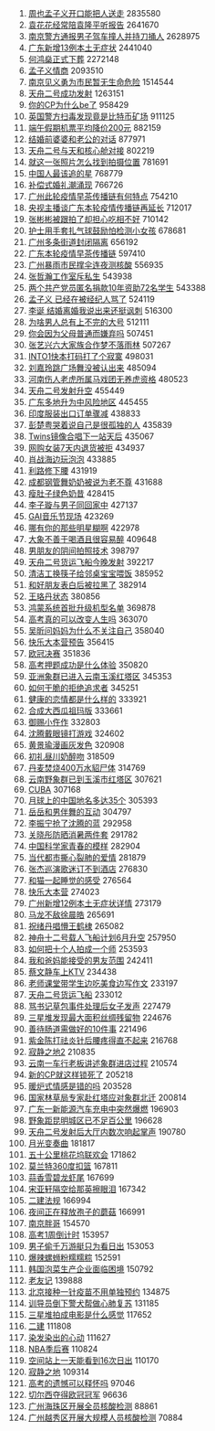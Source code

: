 1. [周也孟子义开口能把人送走](https://s.weibo.com/weibo?q=%23%E5%91%A8%E4%B9%9F%E5%AD%9F%E5%AD%90%E4%B9%89%E5%BC%80%E5%8F%A3%E8%83%BD%E6%8A%8A%E4%BA%BA%E9%80%81%E8%B5%B0%23&Refer=top) 2835580
1. [袁花花经常陪袁隆平听报告](https://s.weibo.com/weibo?q=%23%E8%A2%81%E8%8A%B1%E8%8A%B1%E7%BB%8F%E5%B8%B8%E9%99%AA%E8%A2%81%E9%9A%86%E5%B9%B3%E5%90%AC%E6%8A%A5%E5%91%8A%23&Refer=top) 2641670
1. [南京警方通报男子驾车撞人并持刀捅人](https://s.weibo.com/weibo?q=%23%E5%8D%97%E4%BA%AC%E8%AD%A6%E6%96%B9%E9%80%9A%E6%8A%A5%E7%94%B7%E5%AD%90%E9%A9%BE%E8%BD%A6%E6%92%9E%E4%BA%BA%E5%B9%B6%E6%8C%81%E5%88%80%E6%8D%85%E4%BA%BA%23&Refer=top) 2628975
1. [广东新增13例本土无症状](https://s.weibo.com/weibo?q=%23%E5%B9%BF%E4%B8%9C%E6%96%B0%E5%A2%9E13%E4%BE%8B%E6%9C%AC%E5%9C%9F%E6%97%A0%E7%97%87%E7%8A%B6%23&Refer=top) 2441040
1. [何鸿燊正式下葬](https://s.weibo.com/weibo?q=%23%E4%BD%95%E9%B8%BF%E7%87%8A%E6%AD%A3%E5%BC%8F%E4%B8%8B%E8%91%AC%23&Refer=top) 2272148
1. [孟子义情商](https://s.weibo.com/weibo?q=%E5%AD%9F%E5%AD%90%E4%B9%89%E6%83%85%E5%95%86&Refer=top) 2093510
1. [南京见义勇为市民暂无生命危险](https://s.weibo.com/weibo?q=%23%E5%8D%97%E4%BA%AC%E8%A7%81%E4%B9%89%E5%8B%87%E4%B8%BA%E5%B8%82%E6%B0%91%E6%9A%82%E6%97%A0%E7%94%9F%E5%91%BD%E5%8D%B1%E9%99%A9%23&Refer=top) 1514544
1. [天舟二号成功发射](https://s.weibo.com/weibo?q=%23%E5%A4%A9%E8%88%9F%E4%BA%8C%E5%8F%B7%E6%88%90%E5%8A%9F%E5%8F%91%E5%B0%84%23&Refer=top) 1263151
1. [你的CP为什么be了](https://s.weibo.com/weibo?q=%23%E4%BD%A0%E7%9A%84CP%E4%B8%BA%E4%BB%80%E4%B9%88be%E4%BA%86%23&Refer=top) 958429
1. [英国警方扫毒发现竟是比特币矿场](https://s.weibo.com/weibo?q=%23%E8%8B%B1%E5%9B%BD%E8%AD%A6%E6%96%B9%E6%89%AB%E6%AF%92%E5%8F%91%E7%8E%B0%E7%AB%9F%E6%98%AF%E6%AF%94%E7%89%B9%E5%B8%81%E7%9F%BF%E5%9C%BA%23&Refer=top) 911125
1. [端午假期机票平均降价200元](https://s.weibo.com/weibo?q=%23%E7%AB%AF%E5%8D%88%E5%81%87%E6%9C%9F%E6%9C%BA%E7%A5%A8%E5%B9%B3%E5%9D%87%E9%99%8D%E4%BB%B7200%E5%85%83%23&Refer=top) 882159
1. [结婚前婆婆和老公的对话](https://s.weibo.com/weibo?q=%23%E7%BB%93%E5%A9%9A%E5%89%8D%E5%A9%86%E5%A9%86%E5%92%8C%E8%80%81%E5%85%AC%E7%9A%84%E5%AF%B9%E8%AF%9D%23&Refer=top) 877971
1. [天舟二号与天和核心舱对接](https://s.weibo.com/weibo?q=%23%E5%A4%A9%E8%88%9F%E4%BA%8C%E5%8F%B7%E4%B8%8E%E5%A4%A9%E5%92%8C%E6%A0%B8%E5%BF%83%E8%88%B1%E5%AF%B9%E6%8E%A5%23&Refer=top) 802219
1. [就这一张照片怎么找到拍摄位置](https://s.weibo.com/weibo?q=%E5%B0%B1%E8%BF%99%E4%B8%80%E5%BC%A0%E7%85%A7%E7%89%87%E6%80%8E%E4%B9%88%E6%89%BE%E5%88%B0%E6%8B%8D%E6%91%84%E4%BD%8D%E7%BD%AE&Refer=top) 781691
1. [中国人最该追的星](https://s.weibo.com/weibo?q=%23%E4%B8%AD%E5%9B%BD%E4%BA%BA%E6%9C%80%E8%AF%A5%E8%BF%BD%E7%9A%84%E6%98%9F%23&Refer=top) 768779
1. [补偿式婚礼潮涌现](https://s.weibo.com/weibo?q=%23%E8%A1%A5%E5%81%BF%E5%BC%8F%E5%A9%9A%E7%A4%BC%E6%BD%AE%E6%B6%8C%E7%8E%B0%23&Refer=top) 766726
1. [广州此轮疫情早茶传播链有何特点](https://s.weibo.com/weibo?q=%23%E5%B9%BF%E5%B7%9E%E6%AD%A4%E8%BD%AE%E7%96%AB%E6%83%85%E6%97%A9%E8%8C%B6%E4%BC%A0%E6%92%AD%E9%93%BE%E6%9C%89%E4%BD%95%E7%89%B9%E7%82%B9%23&Refer=top) 754210
1. [央视主播谈广东本轮疫情传播链再延长](https://s.weibo.com/weibo?q=%23%E5%A4%AE%E8%A7%86%E4%B8%BB%E6%92%AD%E8%B0%88%E5%B9%BF%E4%B8%9C%E6%9C%AC%E8%BD%AE%E7%96%AB%E6%83%85%E4%BC%A0%E6%92%AD%E9%93%BE%E5%86%8D%E5%BB%B6%E9%95%BF%23&Refer=top) 712017
1. [张彬彬被跟拍了却担心吃相不好](https://s.weibo.com/weibo?q=%23%E5%BC%A0%E5%BD%AC%E5%BD%AC%E8%A2%AB%E8%B7%9F%E6%8B%8D%E4%BA%86%E5%8D%B4%E6%8B%85%E5%BF%83%E5%90%83%E7%9B%B8%E4%B8%8D%E5%A5%BD%23&Refer=top) 710142
1. [护士用手套扎气球鼓励怕检测小女孩](https://s.weibo.com/weibo?q=%23%E6%8A%A4%E5%A3%AB%E7%94%A8%E6%89%8B%E5%A5%97%E6%89%8E%E6%B0%94%E7%90%83%E9%BC%93%E5%8A%B1%E6%80%95%E6%A3%80%E6%B5%8B%E5%B0%8F%E5%A5%B3%E5%AD%A9%23&Refer=top) 678681
1. [广州多条街道封闭隔离](https://s.weibo.com/weibo?q=%23%E5%B9%BF%E5%B7%9E%E5%A4%9A%E6%9D%A1%E8%A1%97%E9%81%93%E5%B0%81%E9%97%AD%E9%9A%94%E7%A6%BB%23&Refer=top) 656192
1. [广东本轮疫情早茶传播链](https://s.weibo.com/weibo?q=%23%E5%B9%BF%E4%B8%9C%E6%9C%AC%E8%BD%AE%E7%96%AB%E6%83%85%E6%97%A9%E8%8C%B6%E4%BC%A0%E6%92%AD%E9%93%BE%23&Refer=top) 597410
1. [广州暴雨市民撑伞连夜测核酸](https://s.weibo.com/weibo?q=%23%E5%B9%BF%E5%B7%9E%E6%9A%B4%E9%9B%A8%E5%B8%82%E6%B0%91%E6%92%91%E4%BC%9E%E8%BF%9E%E5%A4%9C%E6%B5%8B%E6%A0%B8%E9%85%B8%23&Refer=top) 556935
1. [张哲瀚工作室斥私生](https://s.weibo.com/weibo?q=%23%E5%BC%A0%E5%93%B2%E7%80%9A%E5%B7%A5%E4%BD%9C%E5%AE%A4%E6%96%A5%E7%A7%81%E7%94%9F%23&Refer=top) 543938
1. [两个共产党员匿名捐款10年资助72名学生](https://s.weibo.com/weibo?q=%23%E4%B8%A4%E4%B8%AA%E5%85%B1%E4%BA%A7%E5%85%9A%E5%91%98%E5%8C%BF%E5%90%8D%E6%8D%90%E6%AC%BE10%E5%B9%B4%E8%B5%84%E5%8A%A972%E5%90%8D%E5%AD%A6%E7%94%9F%23&Refer=top) 543388
1. [孟子义 已经在被经纪人骂了](https://s.weibo.com/weibo?q=%E5%AD%9F%E5%AD%90%E4%B9%89%20%E5%B7%B2%E7%BB%8F%E5%9C%A8%E8%A2%AB%E7%BB%8F%E7%BA%AA%E4%BA%BA%E9%AA%82%E4%BA%86&Refer=top) 524119
1. [李诞 结婚离婚我说出来还挺讽刺](https://s.weibo.com/weibo?q=%E6%9D%8E%E8%AF%9E%20%E7%BB%93%E5%A9%9A%E7%A6%BB%E5%A9%9A%E6%88%91%E8%AF%B4%E5%87%BA%E6%9D%A5%E8%BF%98%E6%8C%BA%E8%AE%BD%E5%88%BA&Refer=top) 516300
1. [为啥男人总有上不完的大号](https://s.weibo.com/weibo?q=%23%E4%B8%BA%E5%95%A5%E7%94%B7%E4%BA%BA%E6%80%BB%E6%9C%89%E4%B8%8A%E4%B8%8D%E5%AE%8C%E7%9A%84%E5%A4%A7%E5%8F%B7%23&Refer=top) 512111
1. [你会因为父母普通而嫌弃吗](https://s.weibo.com/weibo?q=%23%E4%BD%A0%E4%BC%9A%E5%9B%A0%E4%B8%BA%E7%88%B6%E6%AF%8D%E6%99%AE%E9%80%9A%E8%80%8C%E5%AB%8C%E5%BC%83%E5%90%97%23&Refer=top) 507451
1. [张艺兴六大家族合作梦不落雨林](https://s.weibo.com/weibo?q=%23%E5%BC%A0%E8%89%BA%E5%85%B4%E5%85%AD%E5%A4%A7%E5%AE%B6%E6%97%8F%E5%90%88%E4%BD%9C%E6%A2%A6%E4%B8%8D%E8%90%BD%E9%9B%A8%E6%9E%97%23&Refer=top) 507267
1. [INTO1快本打码打了个寂寞](https://s.weibo.com/weibo?q=%23INTO1%E5%BF%AB%E6%9C%AC%E6%89%93%E7%A0%81%E6%89%93%E4%BA%86%E4%B8%AA%E5%AF%82%E5%AF%9E%23&Refer=top) 498031
1. [刘嘉玲跳广场舞没被认出来](https://s.weibo.com/weibo?q=%23%E5%88%98%E5%98%89%E7%8E%B2%E8%B7%B3%E5%B9%BF%E5%9C%BA%E8%88%9E%E6%B2%A1%E8%A2%AB%E8%AE%A4%E5%87%BA%E6%9D%A5%23&Refer=top) 485094
1. [河南伤人老虎所属马戏团无养虎资格](https://s.weibo.com/weibo?q=%23%E6%B2%B3%E5%8D%97%E4%BC%A4%E4%BA%BA%E8%80%81%E8%99%8E%E6%89%80%E5%B1%9E%E9%A9%AC%E6%88%8F%E5%9B%A2%E6%97%A0%E5%85%BB%E8%99%8E%E8%B5%84%E6%A0%BC%23&Refer=top) 480523
1. [天舟二号发射升空](https://s.weibo.com/weibo?q=%23%E5%A4%A9%E8%88%9F%E4%BA%8C%E5%8F%B7%E5%8F%91%E5%B0%84%E5%8D%87%E7%A9%BA%23&Refer=top) 455449
1. [广东多地升为中风险地区](https://s.weibo.com/weibo?q=%23%E5%B9%BF%E4%B8%9C%E5%A4%9A%E5%9C%B0%E5%8D%87%E4%B8%BA%E4%B8%AD%E9%A3%8E%E9%99%A9%E5%9C%B0%E5%8C%BA%23&Refer=top) 445455
1. [印度服装出口订单骤减](https://s.weibo.com/weibo?q=%23%E5%8D%B0%E5%BA%A6%E6%9C%8D%E8%A3%85%E5%87%BA%E5%8F%A3%E8%AE%A2%E5%8D%95%E9%AA%A4%E5%87%8F%23&Refer=top) 438833
1. [彭楚粤哭着说自己是很孤独的人](https://s.weibo.com/weibo?q=%23%E5%BD%AD%E6%A5%9A%E7%B2%A4%E5%93%AD%E7%9D%80%E8%AF%B4%E8%87%AA%E5%B7%B1%E6%98%AF%E5%BE%88%E5%AD%A4%E7%8B%AC%E7%9A%84%E4%BA%BA%23&Refer=top) 435839
1. [Twins镜像合唱下一站天后](https://s.weibo.com/weibo?q=%23Twins%E9%95%9C%E5%83%8F%E5%90%88%E5%94%B1%E4%B8%8B%E4%B8%80%E7%AB%99%E5%A4%A9%E5%90%8E%23&Refer=top) 435067
1. [网购女装7天内退货被拒](https://s.weibo.com/weibo?q=%23%E7%BD%91%E8%B4%AD%E5%A5%B3%E8%A3%857%E5%A4%A9%E5%86%85%E9%80%80%E8%B4%A7%E8%A2%AB%E6%8B%92%23&Refer=top) 434937
1. [肖战海边玩泡泡](https://s.weibo.com/weibo?q=%23%E8%82%96%E6%88%98%E6%B5%B7%E8%BE%B9%E7%8E%A9%E6%B3%A1%E6%B3%A1%23&Refer=top) 433885
1. [利路修下腰](https://s.weibo.com/weibo?q=%23%E5%88%A9%E8%B7%AF%E4%BF%AE%E4%B8%8B%E8%85%B0%23&Refer=top) 431919
1. [成都钢管舞奶奶被说为老不尊](https://s.weibo.com/weibo?q=%23%E6%88%90%E9%83%BD%E9%92%A2%E7%AE%A1%E8%88%9E%E5%A5%B6%E5%A5%B6%E8%A2%AB%E8%AF%B4%E4%B8%BA%E8%80%81%E4%B8%8D%E5%B0%8A%23&Refer=top) 431688
1. [瘦肚子绿色奶昔](https://s.weibo.com/weibo?q=%23%E7%98%A6%E8%82%9A%E5%AD%90%E7%BB%BF%E8%89%B2%E5%A5%B6%E6%98%94%23&Refer=top) 428415
1. [李子璇与男子同回家中](https://s.weibo.com/weibo?q=%23%E6%9D%8E%E5%AD%90%E7%92%87%E4%B8%8E%E7%94%B7%E5%AD%90%E5%90%8C%E5%9B%9E%E5%AE%B6%E4%B8%AD%23&Refer=top) 427137
1. [GAI音乐节现场](https://s.weibo.com/weibo?q=%23GAI%E9%9F%B3%E4%B9%90%E8%8A%82%E7%8E%B0%E5%9C%BA%23&Refer=top) 423269
1. [哪有你的那些明星糊啊](https://s.weibo.com/weibo?q=%E5%93%AA%E6%9C%89%E4%BD%A0%E7%9A%84%E9%82%A3%E4%BA%9B%E6%98%8E%E6%98%9F%E7%B3%8A%E5%95%8A&Refer=top) 422978
1. [大象不善于喝酒且很容易醉](https://s.weibo.com/weibo?q=%23%E5%A4%A7%E8%B1%A1%E4%B8%8D%E5%96%84%E4%BA%8E%E5%96%9D%E9%85%92%E4%B8%94%E5%BE%88%E5%AE%B9%E6%98%93%E9%86%89%23&Refer=top) 409648
1. [男朋友的阴间拍照技术](https://s.weibo.com/weibo?q=%23%E7%94%B7%E6%9C%8B%E5%8F%8B%E7%9A%84%E9%98%B4%E9%97%B4%E6%8B%8D%E7%85%A7%E6%8A%80%E6%9C%AF%23&Refer=top) 398797
1. [天舟二号货运飞船今晚发射](https://s.weibo.com/weibo?q=%23%E5%A4%A9%E8%88%9F%E4%BA%8C%E5%8F%B7%E8%B4%A7%E8%BF%90%E9%A3%9E%E8%88%B9%E4%BB%8A%E6%99%9A%E5%8F%91%E5%B0%84%23&Refer=top) 392217
1. [清洁工换筷子给邻桌宝宝喂饭](https://s.weibo.com/weibo?q=%23%E6%B8%85%E6%B4%81%E5%B7%A5%E6%8D%A2%E7%AD%B7%E5%AD%90%E7%BB%99%E9%82%BB%E6%A1%8C%E5%AE%9D%E5%AE%9D%E5%96%82%E9%A5%AD%23&Refer=top) 385952
1. [和好朋友表白后被拉黑了](https://s.weibo.com/weibo?q=%23%E5%92%8C%E5%A5%BD%E6%9C%8B%E5%8F%8B%E8%A1%A8%E7%99%BD%E5%90%8E%E8%A2%AB%E6%8B%89%E9%BB%91%E4%BA%86%23&Refer=top) 382914
1. [王珞丹状态](https://s.weibo.com/weibo?q=%23%E7%8E%8B%E7%8F%9E%E4%B8%B9%E7%8A%B6%E6%80%81%23&Refer=top) 380856
1. [鸿蒙系统首批升级机型名单](https://s.weibo.com/weibo?q=%23%E9%B8%BF%E8%92%99%E7%B3%BB%E7%BB%9F%E9%A6%96%E6%89%B9%E5%8D%87%E7%BA%A7%E6%9C%BA%E5%9E%8B%E5%90%8D%E5%8D%95%23&Refer=top) 369878
1. [高考真的可以改变人生吗](https://s.weibo.com/weibo?q=%23%E9%AB%98%E8%80%83%E7%9C%9F%E7%9A%84%E5%8F%AF%E4%BB%A5%E6%94%B9%E5%8F%98%E4%BA%BA%E7%94%9F%E5%90%97%23&Refer=top) 363070
1. [吴昕问妈妈为什么不关注自己](https://s.weibo.com/weibo?q=%23%E5%90%B4%E6%98%95%E9%97%AE%E5%A6%88%E5%A6%88%E4%B8%BA%E4%BB%80%E4%B9%88%E4%B8%8D%E5%85%B3%E6%B3%A8%E8%87%AA%E5%B7%B1%23&Refer=top) 358040
1. [快乐大本营预告](https://s.weibo.com/weibo?q=%23%E5%BF%AB%E4%B9%90%E5%A4%A7%E6%9C%AC%E8%90%A5%E9%A2%84%E5%91%8A%23&Refer=top) 356415
1. [欧冠决赛](https://s.weibo.com/weibo?q=%23%E6%AC%A7%E5%86%A0%E5%86%B3%E8%B5%9B%23&Refer=top) 351836
1. [高考押题成功是什么体验](https://s.weibo.com/weibo?q=%23%E9%AB%98%E8%80%83%E6%8A%BC%E9%A2%98%E6%88%90%E5%8A%9F%E6%98%AF%E4%BB%80%E4%B9%88%E4%BD%93%E9%AA%8C%23&Refer=top) 350820
1. [亚洲象群已进入云南玉溪红塔区](https://s.weibo.com/weibo?q=%23%E4%BA%9A%E6%B4%B2%E8%B1%A1%E7%BE%A4%E5%B7%B2%E8%BF%9B%E5%85%A5%E4%BA%91%E5%8D%97%E7%8E%89%E6%BA%AA%E7%BA%A2%E5%A1%94%E5%8C%BA%23&Refer=top) 345353
1. [如何干脆的拒绝追求者](https://s.weibo.com/weibo?q=%23%E5%A6%82%E4%BD%95%E5%B9%B2%E8%84%86%E7%9A%84%E6%8B%92%E7%BB%9D%E8%BF%BD%E6%B1%82%E8%80%85%23&Refer=top) 345251
1. [健康的恋情都是什么样的](https://s.weibo.com/weibo?q=%23%E5%81%A5%E5%BA%B7%E7%9A%84%E6%81%8B%E6%83%85%E9%83%BD%E6%98%AF%E4%BB%80%E4%B9%88%E6%A0%B7%E7%9A%84%23&Refer=top) 333921
1. [合成大西瓜祖玛版](https://s.weibo.com/weibo?q=%E5%90%88%E6%88%90%E5%A4%A7%E8%A5%BF%E7%93%9C%E7%A5%96%E7%8E%9B%E7%89%88&Refer=top) 333661
1. [御赐小仵作](https://s.weibo.com/weibo?q=%E5%BE%A1%E8%B5%90%E5%B0%8F%E4%BB%B5%E4%BD%9C&Refer=top) 332803
1. [沈腾戴眼镜打游戏](https://s.weibo.com/weibo?q=%23%E6%B2%88%E8%85%BE%E6%88%B4%E7%9C%BC%E9%95%9C%E6%89%93%E6%B8%B8%E6%88%8F%23&Refer=top) 324602
1. [黄景瑜漫画灰发色](https://s.weibo.com/weibo?q=%23%E9%BB%84%E6%99%AF%E7%91%9C%E6%BC%AB%E7%94%BB%E7%81%B0%E5%8F%91%E8%89%B2%23&Refer=top) 320908
1. [初礼昼川奶醉吻](https://s.weibo.com/weibo?q=%23%E5%88%9D%E7%A4%BC%E6%98%BC%E5%B7%9D%E5%A5%B6%E9%86%89%E5%90%BB%23&Refer=top) 318509
1. [丹麦焚烧400万水貂尸体](https://s.weibo.com/weibo?q=%23%E4%B8%B9%E9%BA%A6%E7%84%9A%E7%83%A7400%E4%B8%87%E6%B0%B4%E8%B2%82%E5%B0%B8%E4%BD%93%23&Refer=top) 314769
1. [云南野象群已到玉溪市红塔区](https://s.weibo.com/weibo?q=%23%E4%BA%91%E5%8D%97%E9%87%8E%E8%B1%A1%E7%BE%A4%E5%B7%B2%E5%88%B0%E7%8E%89%E6%BA%AA%E5%B8%82%E7%BA%A2%E5%A1%94%E5%8C%BA%23&Refer=top) 307621
1. [CUBA](https://s.weibo.com/weibo?q=CUBA&Refer=top) 307168
1. [月球上的中国地名多达35个](https://s.weibo.com/weibo?q=%23%E6%9C%88%E7%90%83%E4%B8%8A%E7%9A%84%E4%B8%AD%E5%9B%BD%E5%9C%B0%E5%90%8D%E5%A4%9A%E8%BE%BE35%E4%B8%AA%23&Refer=top) 305393
1. [岳岳和男伴舞的互动](https://s.weibo.com/weibo?q=%23%E5%B2%B3%E5%B2%B3%E5%92%8C%E7%94%B7%E4%BC%B4%E8%88%9E%E7%9A%84%E4%BA%92%E5%8A%A8%23&Refer=top) 304797
1. [李振宁抢了沈腾的蓝](https://s.weibo.com/weibo?q=%23%E6%9D%8E%E6%8C%AF%E5%AE%81%E6%8A%A2%E4%BA%86%E6%B2%88%E8%85%BE%E7%9A%84%E8%93%9D%23&Refer=top) 292958
1. [关晓彤防晒消暑两件套](https://s.weibo.com/weibo?q=%23%E5%85%B3%E6%99%93%E5%BD%A4%E9%98%B2%E6%99%92%E6%B6%88%E6%9A%91%E4%B8%A4%E4%BB%B6%E5%A5%97%23&Refer=top) 291782
1. [中国科学家青春的模样](https://s.weibo.com/weibo?q=%23%E4%B8%AD%E5%9B%BD%E7%A7%91%E5%AD%A6%E5%AE%B6%E9%9D%92%E6%98%A5%E7%9A%84%E6%A8%A1%E6%A0%B7%23&Refer=top) 282904
1. [当代都市撕心裂肺的爱情](https://s.weibo.com/weibo?q=%23%E5%BD%93%E4%BB%A3%E9%83%BD%E5%B8%82%E6%92%95%E5%BF%83%E8%A3%82%E8%82%BA%E7%9A%84%E7%88%B1%E6%83%85%23&Refer=top) 281879
1. [张杰巡演歌迷订不到酒店](https://s.weibo.com/weibo?q=%23%E5%BC%A0%E6%9D%B0%E5%B7%A1%E6%BC%94%E6%AD%8C%E8%BF%B7%E8%AE%A2%E4%B8%8D%E5%88%B0%E9%85%92%E5%BA%97%23&Refer=top) 276830
1. [和猫一起睡觉的感受](https://s.weibo.com/weibo?q=%23%E5%92%8C%E7%8C%AB%E4%B8%80%E8%B5%B7%E7%9D%A1%E8%A7%89%E7%9A%84%E6%84%9F%E5%8F%97%23&Refer=top) 276564
1. [快乐大本营](https://s.weibo.com/weibo?q=%E5%BF%AB%E4%B9%90%E5%A4%A7%E6%9C%AC%E8%90%A5&Refer=top) 274023
1. [广州新增12例本土无症状详情](https://s.weibo.com/weibo?q=%E5%B9%BF%E5%B7%9E%E6%96%B0%E5%A2%9E12%E4%BE%8B%E6%9C%AC%E5%9C%9F%E6%97%A0%E7%97%87%E7%8A%B6%E8%AF%A6%E6%83%85&Refer=top) 273179
1. [马龙不敌徐晨皓](https://s.weibo.com/weibo?q=%23%E9%A9%AC%E9%BE%99%E4%B8%8D%E6%95%8C%E5%BE%90%E6%99%A8%E7%9A%93%23&Refer=top) 265691
1. [祝绪丹唱懵王鹤棣](https://s.weibo.com/weibo?q=%23%E7%A5%9D%E7%BB%AA%E4%B8%B9%E5%94%B1%E6%87%B5%E7%8E%8B%E9%B9%A4%E6%A3%A3%23&Refer=top) 265082
1. [神舟十二号载人飞船计划6月升空](https://s.weibo.com/weibo?q=%23%E7%A5%9E%E8%88%9F%E5%8D%81%E4%BA%8C%E5%8F%B7%E8%BD%BD%E4%BA%BA%E9%A3%9E%E8%88%B9%E8%AE%A1%E5%88%926%E6%9C%88%E5%8D%87%E7%A9%BA%23&Refer=top) 257950
1. [如何把十个人拍成一个师](https://s.weibo.com/weibo?q=%23%E5%A6%82%E4%BD%95%E6%8A%8A%E5%8D%81%E4%B8%AA%E4%BA%BA%E6%8B%8D%E6%88%90%E4%B8%80%E4%B8%AA%E5%B8%88%23&Refer=top) 253593
1. [我和爸妈能接受的男友范围](https://s.weibo.com/weibo?q=%23%E6%88%91%E5%92%8C%E7%88%B8%E5%A6%88%E8%83%BD%E6%8E%A5%E5%8F%97%E7%9A%84%E7%94%B7%E5%8F%8B%E8%8C%83%E5%9B%B4%23&Refer=top) 242411
1. [蔡文静车上KTV](https://s.weibo.com/weibo?q=%23%E8%94%A1%E6%96%87%E9%9D%99%E8%BD%A6%E4%B8%8AKTV%23&Refer=top) 234438
1. [老师课堂带学生边吃美食边写作文](https://s.weibo.com/weibo?q=%23%E8%80%81%E5%B8%88%E8%AF%BE%E5%A0%82%E5%B8%A6%E5%AD%A6%E7%94%9F%E8%BE%B9%E5%90%83%E7%BE%8E%E9%A3%9F%E8%BE%B9%E5%86%99%E4%BD%9C%E6%96%87%23&Refer=top) 233197
1. [天舟二号货运飞船](https://s.weibo.com/weibo?q=%23%E5%A4%A9%E8%88%9F%E4%BA%8C%E5%8F%B7%E8%B4%A7%E8%BF%90%E9%A3%9E%E8%88%B9%23&Refer=top) 233012
1. [骂书记草包事件处理后女子发声](https://s.weibo.com/weibo?q=%23%E9%AA%82%E4%B9%A6%E8%AE%B0%E8%8D%89%E5%8C%85%E4%BA%8B%E4%BB%B6%E5%A4%84%E7%90%86%E5%90%8E%E5%A5%B3%E5%AD%90%E5%8F%91%E5%A3%B0%23&Refer=top) 227479
1. [三星堆发现最大面积丝绸残留物](https://s.weibo.com/weibo?q=%23%E4%B8%89%E6%98%9F%E5%A0%86%E5%8F%91%E7%8E%B0%E6%9C%80%E5%A4%A7%E9%9D%A2%E7%A7%AF%E4%B8%9D%E7%BB%B8%E6%AE%8B%E7%95%99%E7%89%A9%23&Refer=top) 224676
1. [善待肠道需做好的10件事](https://s.weibo.com/weibo?q=%23%E5%96%84%E5%BE%85%E8%82%A0%E9%81%93%E9%9C%80%E5%81%9A%E5%A5%BD%E7%9A%8410%E4%BB%B6%E4%BA%8B%23&Refer=top) 221496
1. [紫金陈打祛炎针后腰疼得直不起来](https://s.weibo.com/weibo?q=%23%E7%B4%AB%E9%87%91%E9%99%88%E6%89%93%E7%A5%9B%E7%82%8E%E9%92%88%E5%90%8E%E8%85%B0%E7%96%BC%E5%BE%97%E7%9B%B4%E4%B8%8D%E8%B5%B7%E6%9D%A5%23&Refer=top) 216768
1. [寂静之地2](https://s.weibo.com/weibo?q=%23%E5%AF%82%E9%9D%99%E4%B9%8B%E5%9C%B02%23&Refer=top) 210835
1. [云南一车行老板讲述象群进店过程](https://s.weibo.com/weibo?q=%23%E4%BA%91%E5%8D%97%E4%B8%80%E8%BD%A6%E8%A1%8C%E8%80%81%E6%9D%BF%E8%AE%B2%E8%BF%B0%E8%B1%A1%E7%BE%A4%E8%BF%9B%E5%BA%97%E8%BF%87%E7%A8%8B%23&Refer=top) 210574
1. [新的CP就这样锁死了](https://s.weibo.com/weibo?q=%23%E6%96%B0%E7%9A%84CP%E5%B0%B1%E8%BF%99%E6%A0%B7%E9%94%81%E6%AD%BB%E4%BA%86%23&Refer=top) 205218
1. [暖炉式情感是错的吗](https://s.weibo.com/weibo?q=%23%E6%9A%96%E7%82%89%E5%BC%8F%E6%83%85%E6%84%9F%E6%98%AF%E9%94%99%E7%9A%84%E5%90%97%23&Refer=top) 203528
1. [国家林草局专家赴红塔应对象群北迁](https://s.weibo.com/weibo?q=%23%E5%9B%BD%E5%AE%B6%E6%9E%97%E8%8D%89%E5%B1%80%E4%B8%93%E5%AE%B6%E8%B5%B4%E7%BA%A2%E5%A1%94%E5%BA%94%E5%AF%B9%E8%B1%A1%E7%BE%A4%E5%8C%97%E8%BF%81%23&Refer=top) 200814
1. [广东一新能源汽车充电中突然爆燃](https://s.weibo.com/weibo?q=%23%E5%B9%BF%E4%B8%9C%E4%B8%80%E6%96%B0%E8%83%BD%E6%BA%90%E6%B1%BD%E8%BD%A6%E5%85%85%E7%94%B5%E4%B8%AD%E7%AA%81%E7%84%B6%E7%88%86%E7%87%83%23&Refer=top) 196903
1. [野象距昆明城区已不足百公里](https://s.weibo.com/weibo?q=%23%E9%87%8E%E8%B1%A1%E8%B7%9D%E6%98%86%E6%98%8E%E5%9F%8E%E5%8C%BA%E5%B7%B2%E4%B8%8D%E8%B6%B3%E7%99%BE%E5%85%AC%E9%87%8C%23&Refer=top) 196628
1. [天舟二号发射后大厅内数次响起掌声](https://s.weibo.com/weibo?q=%23%E5%A4%A9%E8%88%9F%E4%BA%8C%E5%8F%B7%E5%8F%91%E5%B0%84%E5%90%8E%E5%A4%A7%E5%8E%85%E5%86%85%E6%95%B0%E6%AC%A1%E5%93%8D%E8%B5%B7%E6%8E%8C%E5%A3%B0%23&Refer=top) 190780
1. [月光变奏曲](https://s.weibo.com/weibo?q=%E6%9C%88%E5%85%89%E5%8F%98%E5%A5%8F%E6%9B%B2&Refer=top) 181817
1. [五十公里桃花坞联欢会](https://s.weibo.com/weibo?q=%23%E4%BA%94%E5%8D%81%E5%85%AC%E9%87%8C%E6%A1%83%E8%8A%B1%E5%9D%9E%E8%81%94%E6%AC%A2%E4%BC%9A%23&Refer=top) 171862
1. [莫兰特360度扣篮](https://s.weibo.com/weibo?q=%23%E8%8E%AB%E5%85%B0%E7%89%B9360%E5%BA%A6%E6%89%A3%E7%AF%AE%23&Refer=top) 167811
1. [蒜香雪碧龙虾尾](https://s.weibo.com/weibo?q=%23%E8%92%9C%E9%A6%99%E9%9B%AA%E7%A2%A7%E9%BE%99%E8%99%BE%E5%B0%BE%23&Refer=top) 167699
1. [宋亚轩隔空给那英擦眼泪](https://s.weibo.com/weibo?q=%23%E5%AE%8B%E4%BA%9A%E8%BD%A9%E9%9A%94%E7%A9%BA%E7%BB%99%E9%82%A3%E8%8B%B1%E6%93%A6%E7%9C%BC%E6%B3%AA%23&Refer=top) 167342
1. [二建法规](https://s.weibo.com/weibo?q=%23%E4%BA%8C%E5%BB%BA%E6%B3%95%E8%A7%84%23&Refer=top) 166994
1. [夜间正在释放孢子的蘑菇](https://s.weibo.com/weibo?q=%23%E5%A4%9C%E9%97%B4%E6%AD%A3%E5%9C%A8%E9%87%8A%E6%94%BE%E5%AD%A2%E5%AD%90%E7%9A%84%E8%98%91%E8%8F%87%23&Refer=top) 166991
1. [南京胖哥](https://s.weibo.com/weibo?q=%E5%8D%97%E4%BA%AC%E8%83%96%E5%93%A5&Refer=top) 154570
1. [高考1周倒计时](https://s.weibo.com/weibo?q=%23%E9%AB%98%E8%80%831%E5%91%A8%E5%80%92%E8%AE%A1%E6%97%B6%23&Refer=top) 153957
1. [男子偷千万游艇只为看日出](https://s.weibo.com/weibo?q=%23%E7%94%B7%E5%AD%90%E5%81%B7%E5%8D%83%E4%B8%87%E6%B8%B8%E8%89%87%E5%8F%AA%E4%B8%BA%E7%9C%8B%E6%97%A5%E5%87%BA%23&Refer=top) 153053
1. [爆辣螺蛳粉糯糯粽](https://s.weibo.com/weibo?q=%23%E7%88%86%E8%BE%A3%E8%9E%BA%E8%9B%B3%E7%B2%89%E7%B3%AF%E7%B3%AF%E7%B2%BD%23&Refer=top) 152591
1. [韩国泡菜生产企业面临困境](https://s.weibo.com/weibo?q=%E9%9F%A9%E5%9B%BD%E6%B3%A1%E8%8F%9C%E7%94%9F%E4%BA%A7%E4%BC%81%E4%B8%9A%E9%9D%A2%E4%B8%B4%E5%9B%B0%E5%A2%83&Refer=top) 150792
1. [老友记](https://s.weibo.com/weibo?q=%E8%80%81%E5%8F%8B%E8%AE%B0&Refer=top) 139888
1. [北京接种一针疫苗不用单独预约](https://s.weibo.com/weibo?q=%23%E5%8C%97%E4%BA%AC%E6%8E%A5%E7%A7%8D%E4%B8%80%E9%92%88%E7%96%AB%E8%8B%97%E4%B8%8D%E7%94%A8%E5%8D%95%E7%8B%AC%E9%A2%84%E7%BA%A6%23&Refer=top) 134875
1. [训导员倒下警犬帮做心肺复苏](https://s.weibo.com/weibo?q=%23%E8%AE%AD%E5%AF%BC%E5%91%98%E5%80%92%E4%B8%8B%E8%AD%A6%E7%8A%AC%E5%B8%AE%E5%81%9A%E5%BF%83%E8%82%BA%E5%A4%8D%E8%8B%8F%23&Refer=top) 131185
1. [三星堆拍成电影是什么感觉](https://s.weibo.com/weibo?q=%23%E4%B8%89%E6%98%9F%E5%A0%86%E6%8B%8D%E6%88%90%E7%94%B5%E5%BD%B1%E6%98%AF%E4%BB%80%E4%B9%88%E6%84%9F%E8%A7%89%23&Refer=top) 117652
1. [二建](https://s.weibo.com/weibo?q=%E4%BA%8C%E5%BB%BA&Refer=top) 111808
1. [染发染出的心动](https://s.weibo.com/weibo?q=%23%E6%9F%93%E5%8F%91%E6%9F%93%E5%87%BA%E7%9A%84%E5%BF%83%E5%8A%A8%23&Refer=top) 111627
1. [NBA季后赛](https://s.weibo.com/weibo?q=NBA%E5%AD%A3%E5%90%8E%E8%B5%9B&Refer=top) 110824
1. [空间站上一天能看到16次日出](https://s.weibo.com/weibo?q=%23%E7%A9%BA%E9%97%B4%E7%AB%99%E4%B8%8A%E4%B8%80%E5%A4%A9%E8%83%BD%E7%9C%8B%E5%88%B016%E6%AC%A1%E6%97%A5%E5%87%BA%23&Refer=top) 110170
1. [寂静之地](https://s.weibo.com/weibo?q=%E5%AF%82%E9%9D%99%E4%B9%8B%E5%9C%B0&Refer=top) 109314
1. [高考的遗憾可以释怀吗](https://s.weibo.com/weibo?q=%23%E9%AB%98%E8%80%83%E7%9A%84%E9%81%97%E6%86%BE%E5%8F%AF%E4%BB%A5%E9%87%8A%E6%80%80%E5%90%97%23&Refer=top) 97046
1. [切尔西夺得欧冠冠军](https://s.weibo.com/weibo?q=%23%E5%88%87%E5%B0%94%E8%A5%BF%E5%A4%BA%E5%BE%97%E6%AC%A7%E5%86%A0%E5%86%A0%E5%86%9B%23&Refer=top) 96636
1. [广州海珠区开展全员核酸检测](https://s.weibo.com/weibo?q=%23%E5%B9%BF%E5%B7%9E%E6%B5%B7%E7%8F%A0%E5%8C%BA%E5%BC%80%E5%B1%95%E5%85%A8%E5%91%98%E6%A0%B8%E9%85%B8%E6%A3%80%E6%B5%8B%23&Refer=top) 88861
1. [广州越秀区开展大规模人员核酸检测](https://s.weibo.com/weibo?q=%E5%B9%BF%E5%B7%9E%E8%B6%8A%E7%A7%80%E5%8C%BA%E5%BC%80%E5%B1%95%E5%A4%A7%E8%A7%84%E6%A8%A1%E4%BA%BA%E5%91%98%E6%A0%B8%E9%85%B8%E6%A3%80%E6%B5%8B&Refer=top) 70884